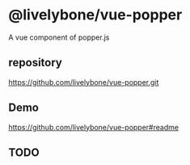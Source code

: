 # @livelybone/vue-popper
A vue component of popper.js

## repository
https://github.com/livelybone/vue-popper.git

## Demo
https://github.com/livelybone/vue-popper#readme

## TODO
